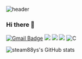 

<!--
**steam88ys/steam88ys** is a ✨ _special_ ✨ repository because its `README.md` (this file) appears on your GitHub profile.

Here are some ideas to get you started:

- 🔭 I’m currently working on ...
- 🌱 I’m currently learning ...
- 👯 I’m looking to collaborate on ...
- 🤔 I’m looking for help with ...
- 💬 Ask me about ...
- 📫 How to reach me: ...
- 😄 Pronouns: ...
- ⚡ Fun fact: ...
-->
![header](https://capsule-render.vercel.app/api?type=Soft&color=_hexcode&height=90&section=header&text=yunseo%Kim&fontColor=ccff00&fontSize=90)
### Hi there 👋

[![Gmail Badge](https://img.shields.io/badge/Gmail-d14836?style=flat-square&logo=Gmail&logoColor=white&link=mailto:s2102@e-mirim.hs.kr)](mailto:snugyun01@gmail.com)  <img src="https://img.shields.io/badge/HTML5-E34F26?style=flat-square&logo=HTML5&logoColor=white" />  <img src="https://img.shields.io/badge/css-1572B6?style=flat-square&logo=css3&logoColor=white=white" /> <img src="https://img.shields.io/badge/JAVA-007396?style=flat-square&logo=java&logoColor=white">  ![C](https://img.shields.io/badge/c-%2300599C.svg?style=for-the-badge&logo=c&logoColor=white)

![steam88ys's GitHub stats](https://github-readme-stats.vercel.app/api?username=steam88ys&show_icons=true&theme=merko)
